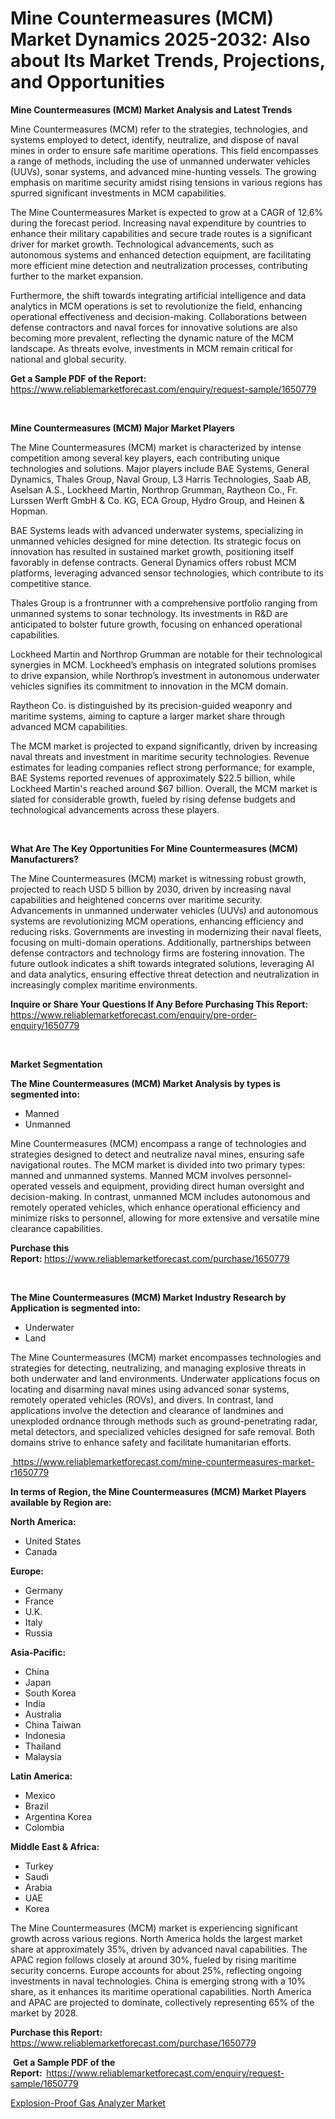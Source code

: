 <p><h1>Mine Countermeasures (MCM) Market Dynamics 2025-2032: Also about Its Market Trends, Projections, and Opportunities</h1></p><p><strong>Mine Countermeasures (MCM) Market Analysis and Latest Trends</strong></p>
<p><p>Mine Countermeasures (MCM) refer to the strategies, technologies, and systems employed to detect, identify, neutralize, and dispose of naval mines in order to ensure safe maritime operations. This field encompasses a range of methods, including the use of unmanned underwater vehicles (UUVs), sonar systems, and advanced mine-hunting vessels. The growing emphasis on maritime security amidst rising tensions in various regions has spurred significant investments in MCM capabilities.</p><p>The Mine Countermeasures Market is expected to grow at a CAGR of 12.6% during the forecast period. Increasing naval expenditure by countries to enhance their military capabilities and secure trade routes is a significant driver for market growth. Technological advancements, such as autonomous systems and enhanced detection equipment, are facilitating more efficient mine detection and neutralization processes, contributing further to the market expansion.</p><p>Furthermore, the shift towards integrating artificial intelligence and data analytics in MCM operations is set to revolutionize the field, enhancing operational effectiveness and decision-making. Collaborations between defense contractors and naval forces for innovative solutions are also becoming more prevalent, reflecting the dynamic nature of the MCM landscape. As threats evolve, investments in MCM remain critical for national and global security.</p></p>
<p><strong>Get a Sample PDF of the Report:&nbsp;</strong> <a href="https://www.reliablemarketforecast.com/enquiry/request-sample/1650779?utm_campaign=2724&utm_medium=2&utm_source=Github&utm_content=ia&utm_term=23032025&utm_id=mine-countermeasures-mcm">https://www.reliablemarketforecast.com/enquiry/request-sample/1650779</a></p>
<p>&nbsp;</p>
<p><strong>Mine Countermeasures (MCM) Major Market Players</strong></p>
<p><p>The Mine Countermeasures (MCM) market is characterized by intense competition among several key players, each contributing unique technologies and solutions. Major players include BAE Systems, General Dynamics, Thales Group, Naval Group, L3 Harris Technologies, Saab AB, Aselsan A.S., Lockheed Martin, Northrop Grumman, Raytheon Co., Fr. Lurssen Werft GmbH & Co. KG, ECA Group, Hydro Group, and Heinen & Hopman.</p><p>BAE Systems leads with advanced underwater systems, specializing in unmanned vehicles designed for mine detection. Its strategic focus on innovation has resulted in sustained market growth, positioning itself favorably in defense contracts. General Dynamics offers robust MCM platforms, leveraging advanced sensor technologies, which contribute to its competitive stance.</p><p>Thales Group is a frontrunner with a comprehensive portfolio ranging from unmanned systems to sonar technology. Its investments in R&D are anticipated to bolster future growth, focusing on enhanced operational capabilities.</p><p>Lockheed Martin and Northrop Grumman are notable for their technological synergies in MCM. Lockheed’s emphasis on integrated solutions promises to drive expansion, while Northrop’s investment in autonomous underwater vehicles signifies its commitment to innovation in the MCM domain.</p><p>Raytheon Co. is distinguished by its precision-guided weaponry and maritime systems, aiming to capture a larger market share through advanced MCM capabilities.</p><p>The MCM market is projected to expand significantly, driven by increasing naval threats and investment in maritime security technologies. Revenue estimates for leading companies reflect strong performance; for example, BAE Systems reported revenues of approximately $22.5 billion, while Lockheed Martin's reached around $67 billion. Overall, the MCM market is slated for considerable growth, fueled by rising defense budgets and technological advancements across these players.</p></p>
<p>&nbsp;</p>
<p><strong>What Are The Key Opportunities For Mine Countermeasures (MCM) Manufacturers?</strong></p>
<p><p>The Mine Countermeasures (MCM) market is witnessing robust growth, projected to reach USD 5 billion by 2030, driven by increasing naval capabilities and heightened concerns over maritime security. Advancements in unmanned underwater vehicles (UUVs) and autonomous systems are revolutionizing MCM operations, enhancing efficiency and reducing risks. Governments are investing in modernizing their naval fleets, focusing on multi-domain operations. Additionally, partnerships between defense contractors and technology firms are fostering innovation. The future outlook indicates a shift towards integrated solutions, leveraging AI and data analytics, ensuring effective threat detection and neutralization in increasingly complex maritime environments.</p></p>
<p><strong>Inquire or Share Your Questions If Any Before Purchasing This Report:</strong> <a href="https://www.reliablemarketforecast.com/enquiry/pre-order-enquiry/1650779?utm_campaign=2724&utm_medium=2&utm_source=Github&utm_content=ia&utm_term=23032025&utm_id=mine-countermeasures-mcm">https://www.reliablemarketforecast.com/enquiry/pre-order-enquiry/1650779</a></p>
<p>&nbsp;</p>
<p><strong>Market Segmentation</strong></p>
<p><strong>The Mine Countermeasures (MCM) Market Analysis by types is segmented into:</strong></p>
<p><ul><li>Manned</li><li>Unmanned</li></ul></p>
<p><p>Mine Countermeasures (MCM) encompass a range of technologies and strategies designed to detect and neutralize naval mines, ensuring safe navigational routes. The MCM market is divided into two primary types: manned and unmanned systems. Manned MCM involves personnel-operated vessels and equipment, providing direct human oversight and decision-making. In contrast, unmanned MCM includes autonomous and remotely operated vehicles, which enhance operational efficiency and minimize risks to personnel, allowing for more extensive and versatile mine clearance capabilities.</p></p>
<p><strong>Purchase this Report:&nbsp;</strong><a href="https://www.reliablemarketforecast.com/purchase/1650779?utm_campaign=2724&utm_medium=2&utm_source=Github&utm_content=ia&utm_term=23032025&utm_id=mine-countermeasures-mcm">https://www.reliablemarketforecast.com/purchase/1650779</a></p>
<p>&nbsp;</p>
<p><strong>The Mine Countermeasures (MCM) Market Industry Research by Application is segmented into:</strong></p>
<p><ul><li>Underwater</li><li>Land</li></ul></p>
<p><p>The Mine Countermeasures (MCM) market encompasses technologies and strategies for detecting, neutralizing, and managing explosive threats in both underwater and land environments. Underwater applications focus on locating and disarming naval mines using advanced sonar systems, remotely operated vehicles (ROVs), and divers. In contrast, land applications involve the detection and clearance of landmines and unexploded ordnance through methods such as ground-penetrating radar, metal detectors, and specialized vehicles designed for safe removal. Both domains strive to enhance safety and facilitate humanitarian efforts.</p></p>
<p><a href="https://www.reliablemarketforecast.com/mine-countermeasures-market-r1650779?utm_campaign=2724&utm_medium=2&utm_source=Github&utm_content=ia&utm_term=23032025&utm_id=mine-countermeasures-mcm">&nbsp;https://www.reliablemarketforecast.com/mine-countermeasures-market-r1650779</a></p>
<p><strong>In terms of Region, the Mine Countermeasures (MCM) Market Players available by Region are:</strong></p>
<p>
    <p> <strong> North America: </strong>
        <ul>
            <li>United States</li>
            <li>Canada</li>
        </ul>
        </p> 
    <p> <strong> Europe: </strong>
        <ul>
            <li>Germany</li>
            <li>France</li>
            <li>U.K.</li>
            <li>Italy</li>
            <li>Russia</li>
        </ul>
        </p> 
    <p> <strong> Asia-Pacific: </strong>
        <ul>
            <li>China</li>
            <li>Japan</li>
            <li>South Korea</li>
            <li>India</li>
            <li>Australia</li>
            <li>China Taiwan</li>
            <li>Indonesia</li>
            <li>Thailand</li>
            <li>Malaysia</li>
        </ul>
        </p> 
    <p> <strong> Latin America: </strong>
        <ul>
            <li>Mexico</li>
            <li>Brazil</li>
            <li>Argentina Korea</li>
            <li>Colombia</li>
        </ul>
        </p> 
    <p> <strong> Middle East & Africa: </strong>
        <ul>
            <li>Turkey</li>
            <li>Saudi</li>
            <li>Arabia</li>
            <li>UAE</li>
            <li>Korea</li>
        </ul>
    </p>
    </p>
<p><p>The Mine Countermeasures (MCM) market is experiencing significant growth across various regions. North America holds the largest market share at approximately 35%, driven by advanced naval capabilities. The APAC region follows closely at around 30%, fueled by rising maritime security concerns. Europe accounts for about 25%, reflecting ongoing investments in naval technologies. China is emerging strong with a 10% share, as it enhances its maritime operational capabilities. North America and APAC are projected to dominate, collectively representing 65% of the market by 2028.</p></p>
<p><strong>Purchase this Report: </strong><a href="https://www.reliablemarketforecast.com/purchase/1650779?utm_campaign=2724&utm_medium=2&utm_source=Github&utm_content=ia&utm_term=23032025&utm_id=mine-countermeasures-mcm">https://www.reliablemarketforecast.com/purchase/1650779</a></p>
<p>&nbsp;<strong>Get a Sample PDF of the Report:&nbsp;&nbsp;</strong><a href="https://www.reliablemarketforecast.com/enquiry/request-sample/1650779?utm_campaign=2724&utm_medium=2&utm_source=Github&utm_content=ia&utm_term=23032025&utm_id=mine-countermeasures-mcm">https://www.reliablemarketforecast.com/enquiry/request-sample/1650779</a></p>
<p><strong></strong></p>
<p><p><a href="https://github.com/berbelsagwan/Market-Research-Report-List-1/blob/main/explosion-proof-gas-analyzer-market.md?utm_campaign=2724&utm_medium=2&utm_source=Github&utm_content=ia&utm_term=23032025&utm_id=mine-countermeasures-mcm">Explosion-Proof Gas Analyzer Market</a></p></p>